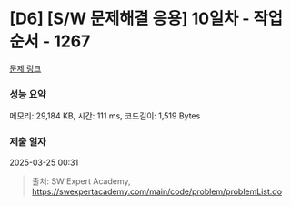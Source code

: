 # [D6] [S/W 문제해결 응용] 10일차 - 작업순서 - 1267 

[문제 링크](https://swexpertacademy.com/main/code/problem/problemDetail.do?contestProbId=AV18TrIqIwUCFAZN) 

### 성능 요약

메모리: 29,184 KB, 시간: 111 ms, 코드길이: 1,519 Bytes

### 제출 일자

2025-03-25 00:31



> 출처: SW Expert Academy, https://swexpertacademy.com/main/code/problem/problemList.do